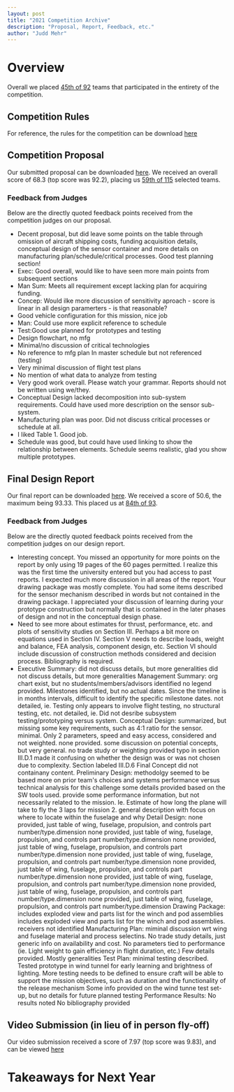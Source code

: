 ```yaml
---
layout: post
title: "2021 Competition Archive"
description: "Proposal, Report, Feedback, etc."
author: "Judd Mehr"
---
```


# Overview

Overall we placed [45th of 92](../../../../assets/DBF_Final_Scores_2021.pdf) teams that participated in the entirety of the competition.

## Competition Rules

For reference, the rules for the competition can be download [here](../../../../assets/dbf-rules-2021.pdf)

## Competition Proposal

Our submitted proposal can be downloaded [here]().  We received an overall score of 68.3 (top score was 92.2), placing us [59th of 115](../../../../assets/2021_DBF_Proposal_Scores.pdf) selected teams.

### Feedback from Judges

Below are the directly quoted feedback points received from the competition judges on our proposal.

- Decent proposal, but did leave some points on the table through omission of aircraft shipping costs, funding acquisition details, conceptual design of the sensor container and more details on manufacturing plan/schedule/critical processes. Good test planning section!
- Exec: Good overall, would like to have seen more main points from subsequent sections
- Man Sum: Meets all requirement except lacking plan for acquiring funding.
- Concep: Would ilke more discussion of sensitivity aproach - score is linear in all design paramerters - is that reasonable?
- Good vehicle configuration for this mission, nice job
- Man: Could use more explicit reference to schedule
- Test:Good use planned for prototypes and testing
- Design flowchart, no mfg
- Minimal/no discussion of critical technologies
- No reference to mfg plan
In master schedule but not referenced (testing)
- Very minimal discussion of flight test plans
- No mention of what data to analyze from testing
- Very good work overall. Please watch your grammar. Reports should not be written using we/they.
- Conceptual Design lacked decomposition into sub-system requirements. Could have used more description on the sensor sub-system.
- Manufacturing plan was poor. Did not discuss critical processes or schedule at all.
- I liked Table 1. Good job.
- Schedule was good, but could have used linking to show the relationship between elements. Schedule seems realistic, glad you show multiple prototypes.

## Final Design Report

Our final report can be downloaded [here]().  We received a score of 50.6, the maximum being 93.33.  This placed us at [84th of 93](../../../../assets/DBF_2021_Report_Scores.pdf).

### Feedback from Judges

Below are the directly quoted feedback points received from the competition judges on our design report.

- Interesting concept. You missed an opportunity for more points on the report by only using 19 pages of the 60 pages permitted. I realize this was the first time the university entered but you had access to past reports. I expected much more discussion in all areas of the report. Your drawing package was mostly complete. You had some items described for the sensor mechanism described in words but not contained in the drawing package. I appreciated your discussion of learning during your prototype construction but normally that is contained in the later phases of design and not in the conceptual design phase.
- Need to see more about estimates for thrust, performance, etc. and plots of sensitivity studies on Section III. Perhaps a bit more on equations used in Section IV. Section V needs to describe loads, weight and balance, FEA analysis, component design, etc. Section VI should include discussion of construction methods considered and decision process. Bibliography is required.
- Executive Summary: did not discuss details, but more generalities did not discuss details, but more generalities Management Summary: org chart exist, but no students/members/advisors identified no legend provided. Milestones identified, but no actual dates. Since the timeline is in months intervals, difficult to identify the specific milestone dates. not detailed, ie. Testing only appears to involve flight testing, no structural testing, etc. not detailed, ie. Did not desribe subsystem testing/prototyping versus system. Conceptual Design: summarized, but missing some key requirements, such as 4:1 ratio for the sensor. minimal. Only 2 parameters, speed and easy access, considered and not weighted. none provided. some discussion on potential concepts, but very general. no trade study or weighting provided typo in section III.D.1 made it confusing on whether the design was or was not chosen due to complexity. Section labeled III.D.6 Final Concept did not containany content. Preliminary Design: methodolgy seemed to be based more on prior team's choices and systems performance versus technical analysis for this challenge some details provided based on the SW tools used. provide some performance information, but not necessarily related to the mission. Ie. Estimate of how long the plane will take to fly the 3 laps for mission 2. general description with focus on where to locate within the fuselage and why Detail Design: none provided, just table of wing, fuselage, propulsion, and controls part number/type.dimension none provided, just table of wing, fuselage, propulsion, and controls part number/type.dimension none provided, just table of wing, fuselage, propulsion, and controls part number/type.dimension none provided, just table of wing, fuselage, propulsion, and controls part number/type.dimension none provided, just table of wing, fuselage, propulsion, and controls part number/type.dimension none provided, just table of wing, fuselage, propulsion, and controls part number/type.dimension none provided, just table of wing, fuselage, propulsion, and controls part number/type.dimension none provided, just table of wing, fuselage, propulsion, and controls part number/type.dimension Drawing Package: includes exploded view and parts list for the winch and pod assemblies includes exploded view and parts list for the winch and pod assemblies. receivers not identified Manufacturing Plan: miminal discussion wrt wing and fuselage material and process selectins. No trade study details, just generic info on availability and cost. No parameters tied to performance (ie. Light weight to gain efficiency in flight duration, etc.) Few details provided. Mostly generalities Test Plan: minimal testing described. Tested prototype in wind tunnel for early learning and brightness of lighting. More testing needs to be defined to ensure craft will be able to support the mission objectives, such as duration and the functionality of the release mechanism Some info provided on the wind tunne test set-up, but no details for future planned testing Performance Results: No results noted No bibliography provided

## Video Submission (in lieu of in person fly-off)

Our video submission received a score of 7.97 (top score was 9.83), and can be viewed [here](https://www.youtube.com/watch?v=xcirHwr4ngA)

# Takeaways for Next Year